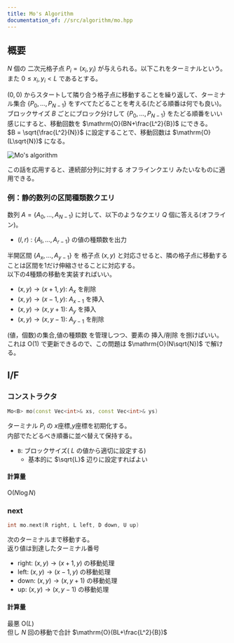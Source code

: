 ```yaml
---
title: Mo's Algorithm
documentation_of: //src/algorithm/mo.hpp
---
```


## 概要

$N$ 個の 二次元格子点 $P _ i = (x _ i, y _ i)$ が与えられる。以下これをターミナルという。  
また $0 \le x _ i, y _ i \lt L$ であるとする。

$(0,0)$ からスタートして隣り合う格子点に移動することを繰り返して、ターミナル集合 $\lbrace P _ 0, \dots, P _ {N-1} \rbrace$ をすべてたどることを考える(たどる順番は何でも良い)。  
ブロックサイズ $B$ ごとにブロック分けして $\lbrace P _ 0, \dots, P _ {N-1} \rbrace$ をたどる順番をいい感じにすると、移動回数を $\mathrm{O}(BN+\frac{L^2}{B})$ にできる。  
$B = \sqrt{\frac{L^2}{N}}$ に設定することで、移動回数は $\mathrm{O}(L\sqrt{N})$ になる。

![Mo's algorithm](https://pachicobue.github.io/algolib/mo.png)

この話を応用すると、連続部分列に対する オフラインクエリ みたいなものに適用できる。  

### 例：静的数列の区間種類数クエリ

数列 $A = \lbrace A _ 0, \dots, A _ {N-1} \rbrace$ に対して、以下のようなクエリ $Q$ 個に答える(オフライン)。  

- $(l,r)$ : $\lbrace A _ l, \dots, A _ {r-1} \rbrace$ の値の種類数を出力

半開区間 $\lbrace A _ x, \dots, A _ {y-1}\rbrace$ を 格子点 $(x,y)$ と対応させると、隣の格子点に移動することは区間を1だけ伸縮させることに対応する。  
以下の4種類の移動を実装すればいい。

- $(x,y) \rightarrow (x+1, y)$: $A _ {x}$ を削除
- $(x,y) \rightarrow (x-1, y)$: $A _ {x-1}$ を挿入
- $(x,y) \rightarrow (x, y+1)$: $A _ {y}$ を挿入 
- $(x,y) \rightarrow (x, y-1)$: $A _ {y-1}$ を削除

(値，個数)の集合,値の種類数 を管理しつつ、要素の 挿入/削除 を捌けばいい。  
これは $\mathrm{O}(1)$ で更新できるので、この問題は $\mathrm{O}(N\sqrt{N})$ で解ける。

## I/F

### コンストラクタ

```cpp
Mo<B> mo(const Vec<int>& xs, const Vec<int>& ys)
```

ターミナル $P_i$ の $x$座標,$y$座標を初期化する。  
内部でたどるべき順番に並べ替えて保持する。

- `B`: ブロックサイズ( $L$ の値から適切に設定する)
  - 基本的に $\sqrt{L}$ 辺りに設定すればよい


#### 計算量

$\mathrm{O}(N \log N)$

### next

```cpp
int mo.next(R right, L left, D down, U up)
```

次のターミナルまで移動する。  
返り値は到達したターミナル番号

- right: $(x,y) \rightarrow (x+1,y)$ の移動処理
- left: $(x,y) \rightarrow (x-1,y)$ の移動処理
- down: $(x,y) \rightarrow (x,y+1)$ の移動処理
- up: $(x,y) \rightarrow (x,y-1)$ の移動処理

#### 計算量

最悪 $\mathrm{O}(L)$  
但し $N$ 回の移動で合計 $\mathrm{O}(BL+\frac{L^2}{B})$
